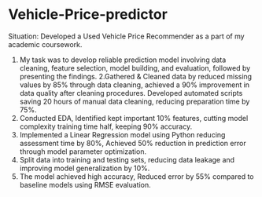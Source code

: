 # Vehicle-Price-predictor
Situation: Developed a Used Vehicle Price Recommender as a part of my academic coursework.

1. My task was to develop reliable prediction model involving data cleaning, feature selection, model building, and evaluation, followed by presenting the findings.
2.Gathered & Cleaned data by reduced missing values by 85% through data cleaning, achieved a 90% improvement in data quality after cleaning procedures. Developed automated scripts saving 20 hours of manual data cleaning, reducing preparation time by 75%.
3. Conducted EDA, Identified kept important 10% features, cutting model complexity training time half, keeping 90% accuracy.
4. Implemented a Linear Regression model using Python reducing assessment time by 80%, Achieved 50% reduction in prediction error through model parameter optimization.
5. Split data into training and testing sets, reducing data leakage and improving model generalization by 10%.
6. The model achieved high accuracy, Reduced error by 55% compared to baseline models using RMSE evaluation.

